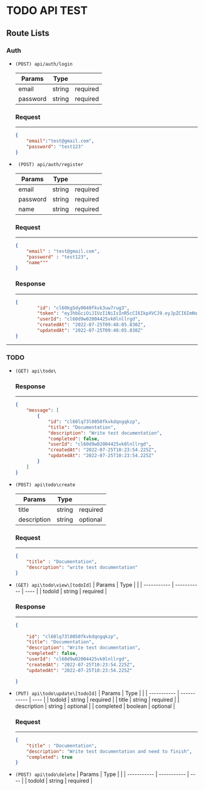 # TODO API TEST

## Route Lists

### Auth
- `(POST) api/auth/login`
    
     | Params | Type | |
    | ----------- | ----------- | ---- |
    | email | string |  required |
    | password | string | required |

    ### Request 
    ---
    ```json
    {
        "email":"test@gmail.com",
        "password": "test123"   
    }
    ```
   

- ` (POST) api/auth/register`

     | Params | Type | |
    | ----------- | ----------- | ---- |
    | email | string |  required |
    | password | string | required |
    | name | string | required |

    ### Request
    ---
    ```json
    {
        "email" : "test@gmail.com",
        "password" : "test123",
        "name"""
    }
    ```

    ### Response
    ---
    ```json
    {
            "id": "cl60kg5dy0040fkvk3uw7rug3",
            "token": "eyJhbGciOiJIUzI1NiIsInR5cCI6IkpXVCJ9.eyJpZCI6ImNsNjBkOXcwMjAwNDQyNXZrMGxubGxyZ2QiLCJpYXQiOjE2NTg3NDI0ODUsImV4cCI6MTY1ODgyODg4NX0.Dl-Yz7WGgSQPDAiWHbhqXLm7iOOZhyP3HCUP1d9MeGI",
            "userId": "cl60d9w02004425vk0lnllrgd",
            "createdAt": "2022-07-25T09:48:05.830Z",
            "updatedAt": "2022-07-25T09:48:05.830Z"
    }
    ```

---
### TODO

- `(GET) api\todo\`
    ### Response 
    ---
    ```json
    {
        "message": [
            {
                "id": "cl60lq73l0050fkvkdqngqkzp",
                "title": "Documentation",
                "description": "Write test documentation",
                "completed": false,
                "userId": "cl60d9w02004425vk0lnllrgd",
                "createdAt": "2022-07-25T10:23:54.225Z",
                "updatedAt": "2022-07-25T10:23:54.225Z"
            }
        ]
    }
    ```

- `(POST) api\todo\create`

    | Params | Type | |
    | ----------- | ----------- | ---- |
    | title | string |  required |
    | description | string | optional |

    ### Request
    ---
    ```json
    {
        "title" : "Documentation",
        "description": "write test documentation"
    }
    ```
- `(GET) api\todo\view\[todoId]`
    | Params | Type | |
    | ----------- | ----------- | ---- |
    | todoId | string |  required |
    ### Response
    ---
    ```json
    {
        
        "id": "cl60lq73l0050fkvkdqngqkzp",
        "title": "Documentation",
        "description": "Write test documentation",
        "completed": false,
        "userId": "cl60d9w02004425vk0lnllrgd",
        "createdAt": "2022-07-25T10:23:54.225Z",
        "updatedAt": "2022-07-25T10:23:54.225Z"
    
    }
    ```

- `(PUT) api\todo\update\[todoId]`
    | Params | Type | |
    | ----------- | ----------- | ---- |
    | todoId | string |  required |
    | title | string |  required |
    | description | string | optional |
    | completed | boolean | optional |

    ### Request
    ---
    ```json
    {
        "title" : "Documentation",
        "description": "Write test documentation and need to finish",
        "completed": true
    }
    ```
- `(POST) api\todo\delete`
    | Params | Type | |
    | ----------- | ----------- | ---- |
    | todoId | string |  required |